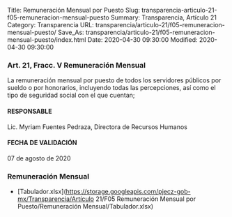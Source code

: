 Title: Remuneración Mensual por Puesto
Slug: transparencia-articulo-21-f05-remuneracion-mensual-puesto
Summary: Transparencia, Artículo 21
Category: Transparencia
URL: transparencia/articulo-21/f05-remuneracion-mensual-puesto/
Save_As: transparencia/articulo-21/f05-remuneracion-mensual-puesto/index.html
Date: 2020-04-30 09:30:00
Modified: 2020-04-30 09:30:00


### Art. 21, Fracc. V Remuneración Mensual

La remuneración mensual por puesto de todos los servidores públicos por sueldo o por honorarios, incluyendo todas las percepciones, así como el tipo de seguridad social con el que cuentan;

#### RESPONSABLE

Lic. Myriam Fuentes Pedraza, Directora de Recursos Humanos

#### FECHA DE VALIDACIÓN

07 de agosto de 2020


### Remuneración Mensual


* [Tabulador.xlsx](https://storage.googleapis.com/pjecz-gob-mx/Transparencia/Artículo 21/F05 Remuneración Mensual por Puesto/Remuneración Mensual/Tabulador.xlsx)


